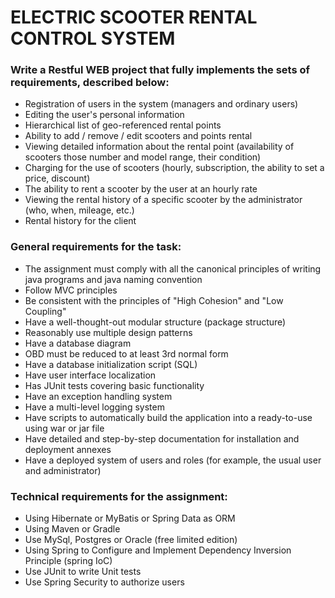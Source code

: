 # ELECTRIC SCOOTER RENTAL CONTROL SYSTEM
### Write a Restful WEB project that fully implements the sets of requirements, described below:
- Registration of users in the system (managers and ordinary
users)
- Editing the user's personal information
- Hierarchical list of geo-referenced rental points
- Ability to add / remove / edit scooters and points rental
- Viewing detailed information about the rental point (availability of scooters those number and model range, their condition)
- Charging for the use of scooters (hourly, subscription, the ability to set a price, discount)
- The ability to rent a scooter by the user at an hourly rate
- Viewing the rental history of a specific scooter by the administrator (who, when, mileage, etc.)
- Rental history for the client
### General requirements for the task:
- The assignment must comply with all the canonical principles of writing java programs and java naming convention
- Follow MVC principles
- Be consistent with the principles of "High Cohesion" and "Low Coupling"
- Have a well-thought-out modular structure (package structure)
- Reasonably use multiple design patterns
- Have a database diagram
- OBD must be reduced to at least 3rd normal form
- Have a database initialization script (SQL)
- Have user interface localization
- Has JUnit tests covering basic functionality
- Have an exception handling system
- Have a multi-level logging system
- Have scripts to automatically build the application into a ready-to-use using war or jar file
- Have detailed and step-by-step documentation for installation and deployment annexes
- Have a deployed system of users and roles (for example, the usual user and administrator)
### Technical requirements for the assignment:
- Using Hibernate or MyBatis or Spring Data as ORM
- Using Maven or Gradle
- Use MySql, Postgres or Oracle (free limited edition)
- Using Spring to Configure and Implement Dependency Inversion Principle (spring IoC)
- Use JUnit to write Unit tests
- Use Spring Security to authorize users
